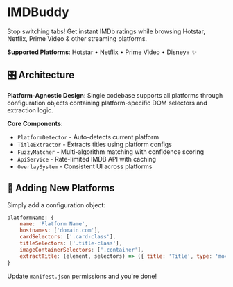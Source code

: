 # IMDBuddy

Stop switching tabs! Get instant IMDb ratings while browsing Hotstar, Netflix, Prime Video & other streaming platforms.

**Supported Platforms**: Hotstar • Netflix • Prime Video • Disney+ ✨

## 🎛️ Architecture

**Platform-Agnostic Design**: Single codebase supports all platforms through configuration objects containing platform-specific DOM selectors and extraction logic.

**Core Components**:
- `PlatformDetector` - Auto-detects current platform
- `TitleExtractor` - Extracts titles using platform configs
- `FuzzyMatcher` - Multi-algorithm matching with confidence scoring
- `ApiService` - Rate-limited IMDB API with caching
- `OverlaySystem` - Consistent UI across platforms

## 🔧 Adding New Platforms

Simply add a configuration object:

```javascript
platformName: {
    name: 'Platform Name',
    hostnames: ['domain.com'],
    cardSelectors: ['.card-class'],
    titleSelectors: ['.title-class'],
    imageContainerSelectors: ['.container'],
    extractTitle: (element, selectors) => ({ title: 'Title', type: 'movie' })
}
```

Update `manifest.json` permissions and you're done!